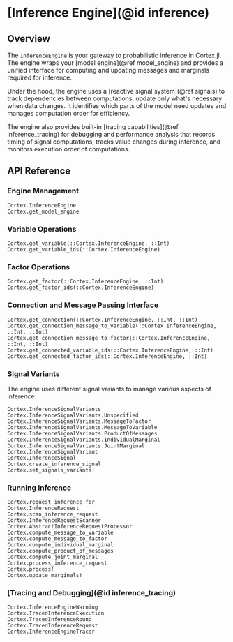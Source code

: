 # [Inference Engine](@id inference)

## Overview

The `InferenceEngine` is your gateway to probabilistic inference in Cortex.jl. The engine wraps your [model engine](@ref model_engine) and provides a unified interface for computing and updating messages and marginals required for inference.

Under the hood, the engine uses a [reactive signal system](@ref signals) to track dependencies between computations, update only what's necessary when data changes.
It identifies which parts of the model need updates and manages computation order for efficiency.

The engine also provides built-in [tracing capabilities](@ref inference_tracing) for debugging and performance analysis that records timing of signal computations, tracks value changes during inference, and monitors execution order of computations.

## API Reference

### Engine Management

```@docs
Cortex.InferenceEngine
Cortex.get_model_engine
```

### Variable Operations

```@docs
Cortex.get_variable(::Cortex.InferenceEngine, ::Int)
Cortex.get_variable_ids(::Cortex.InferenceEngine)
```

### Factor Operations

```@docs
Cortex.get_factor(::Cortex.InferenceEngine, ::Int)
Cortex.get_factor_ids(::Cortex.InferenceEngine)
```

### Connection and Message Passing Interface

```@docs
Cortex.get_connection(::Cortex.InferenceEngine, ::Int, ::Int)
Cortex.get_connection_message_to_variable(::Cortex.InferenceEngine, ::Int, ::Int)
Cortex.get_connection_message_to_factor(::Cortex.InferenceEngine, ::Int, ::Int)
Cortex.get_connected_variable_ids(::Cortex.InferenceEngine, ::Int)
Cortex.get_connected_factor_ids(::Cortex.InferenceEngine, ::Int)
```

### Signal Variants

The engine uses different signal variants to manage various aspects of inference:

```@docs
Cortex.InferenceSignalVariants
Cortex.InferenceSignalVariants.Unspecified
Cortex.InferenceSignalVariants.MessageToFactor
Cortex.InferenceSignalVariants.MessageToVariable
Cortex.InferenceSignalVariants.ProductOfMessages
Cortex.InferenceSignalVariants.IndividualMarginal
Cortex.InferenceSignalVariants.JointMarginal
Cortex.InferenceSignalVariant
Cortex.InferenceSignal
Cortex.create_inference_signal
Cortex.set_signals_variants!
```

### Running Inference

```@docs
Cortex.request_inference_for
Cortex.InferenceRequest
Cortex.scan_inference_request
Cortex.InferenceRequestScanner
Cortex.AbstractInferenceRequestProcessor
Cortex.compute_message_to_variable
Cortex.compute_message_to_factor
Cortex.compute_individual_marginal
Cortex.compute_product_of_messages
Cortex.compute_joint_marginal
Cortex.process_inference_request
Cortex.process!
Cortex.update_marginals!
```

### [Tracing and Debugging](@id inference_tracing)

```@docs
Cortex.InferenceEngineWarning
Cortex.TracedInferenceExecution
Cortex.TracedInferenceRound
Cortex.TracedInferenceRequest
Cortex.InferenceEngineTracer
```
